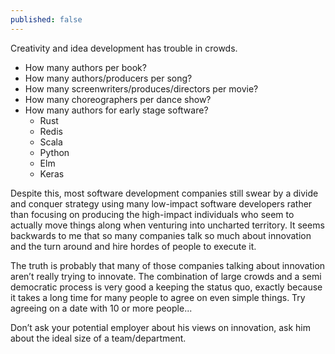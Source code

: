 ```yaml
---
published: false
---
```

Creativity and idea development has trouble in crowds. 

- How many authors per book?
- How many authors/producers per song?
- How many screenwriters/produces/directors per movie?
- How many choreographers per dance show?
- How many authors for early stage software?
	- Rust
	- Redis
	- Scala
	- Python
	- Elm
	- Keras

Despite this, most software development companies still swear by a divide and conquer strategy using many low-impact software developers rather than focusing on producing the high-impact individuals who seem to actually move things along when venturing into uncharted territory.
It seems backwards to me that so many companies talk so much about innovation and the turn around and hire hordes of people to execute it.

The truth is probably that many of those companies talking about innovation aren’t really trying to innovate. The combination of large crowds and a semi democratic process is very good a keeping the status quo, exactly because it takes a long time for many people to agree on even simple things. Try agreeing on a date with 10 or more people...

Don’t ask your potential employer about his views on innovation, ask him about the ideal size of a team/department.